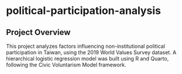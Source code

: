 # political-participation-analysis

## Project Overview
This project analyzes factors influencing non-institutional political participation in Taiwan, using the 2019 World Values Survey dataset.
A hierarchical logistic regression model was built using R and Quarto, following the Civic Voluntarism Model framework.
